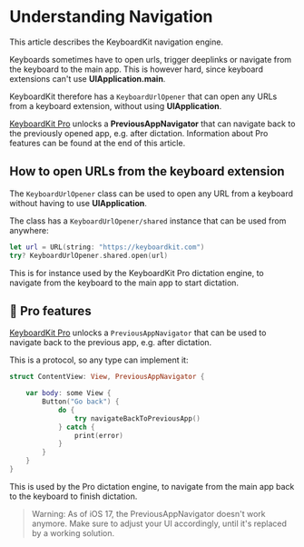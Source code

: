 # Understanding Navigation

This article describes the KeyboardKit navigation engine.

Keyboards sometimes have to open urls, trigger deeplinks or navigate from the keyboard to the main app. This is however hard, since keyboard extensions can't use **UIApplication.main**.

KeyboardKit therefore has a ``KeyboardUrlOpener`` that can open any URLs from a keyboard extension, without using **UIApplication**.

[KeyboardKit Pro][Pro] unlocks a **PreviousAppNavigator** that can navigate back to the previously opened app, e.g. after dictation. Information about Pro features can be found at the end of this article.



## How to open URLs from the keyboard extension

The ``KeyboardUrlOpener`` class can be used to open any URL from a keyboard without having to use **UIApplication**.

The class has a ``KeyboardUrlOpener/shared`` instance that can be used from anywhere:

```swift
let url = URL(string: "https://keyboardkit.com")
try? KeyboardUrlOpener.shared.open(url)
```

This is for instance used by the KeyboardKit Pro dictation engine, to navigate from the keyboard to the main app to start dictation.



## 👑 Pro features

[KeyboardKit Pro][Pro] unlocks a `PreviousAppNavigator` that can be used to navigate back to the previous app, e.g. after dictation.

This is a protocol, so any type can implement it:

```swift
struct ContentView: View, PreviousAppNavigator {

    var body: some View {
        Button("Go back") {
            do {
                try navigateBackToPreviousApp()
            } catch {
                print(error)
            }
        }
    }
}
```

This is used by the Pro dictation engine, to navigate from the main app back to the keyboard to finish dictation.

> Warning: As of iOS 17, the PreviousAppNavigator doesn't work anymore. Make sure to adjust your UI accordingly, until it's replaced by a working solution.


[Pro]: https://github.com/KeyboardKit/KeyboardKitPro   
